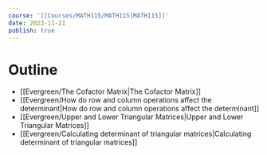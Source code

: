 ```yaml
---
course: '[[Courses/MATH115/MATH115|MATH115]]'
date: 2023-11-21
publish: true
---
```


# Outline
- [[Evergreen/The Cofactor Matrix|The Cofactor Matrix]]
- [[Evergreen/How do row and column operations affect the determinant|How do row and column operations affect the determinant]]
- [[Evergreen/Upper and Lower Triangular Matrices|Upper and Lower Triangular Matrices]]
- [[Evergreen/Calculating determinant of triangular matrices|Calculating determinant of triangular matrices]]